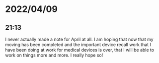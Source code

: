 # 2022/04/09

## 21:13

I never actually made a note for April at all. I am hoping that now that my
moving has been completed and the important device recall work that I have
been doing at work for medical devices is over, that I will be able to work
on things more and more. I really hope so!
